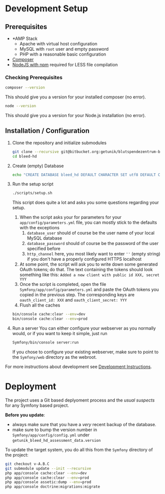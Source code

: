 
# Development Setup

## Prerequisites

* \*AMP Stack
  * Apache with virtual host configuration
  * MySQL with `root` user and empty password
  * PHP with a reasonable basic configuration
* [Composer](https://getcomposer.org/)
* [NodeJS with npm](http://nodejs.org/download/)
  required for LESS file compilation

### Checking Prerequisites

```bash
composer --version
```
This should give you a version for your installed composer (no error).

```bash
node --version
```
This should give you a version for your Node.js installation (no error).

## Installation / Configuration

1. Clone the repository and initialize submodules
   ```bash
   git clone --recursive git@bitbucket.org:getunik/blutspendezentrum-basel-bleed-hd.git bleed-hd
   cd bleed-hd
   ```

2. Create (empty) Database
   ```bash
   echo "CREATE DATABASE bleed_hd DEFAULT CHARACTER SET utf8 DEFAULT COLLATE utf8_general_ci" | mysql -u root -p
   ```

3. Run the setup script
   ```bash
   ./scripts/setup.sh
   ```
   This script does quite a lot and asks you some questions regarding your setup.
   1. When the script asks your for parameters for your `app/config/parameters.yml` file, you can mostly stick to the defaults with the exceptions
      1. `database_user` should of course be the user name of your local MySQL database
      2. `database_password` should of course be the password of the user specified before
      3. `http_channel` here, you most likely want to enter `''` (empty string) if you don't have a properly configured HTTPS localhost
   2. At some point, the script will ask you to write down some generated OAuth tokens; do that. The text containing the tokens should look something like this: `Added a new client with public id XXX, secret YYY`
   3. Once the script is completed, open the file `Symfony/app/config/parameters.yml` and paste the OAuth tokens you copied in the previous step. The corresponding keys are `oauth_client_id: XXX` and `oauth_client_secret: YYY`
   4. Flush all the caches
   ```bash
   bin/console cache:clear --env=dev
   bin/console cache:clear --env=prod
   ```

4. Run a server
   You can either configure your webserver as you normally would, or if you want to keep it simple, just run
   ```bash
   Symfony/bin/console server:run
   ```
   If you chose to configure your existing webserver, make sure to point to the `Symfony/web` directory as the webroot.

For more instructions about development see [Development Instructions](doc/notes/development.md).

# Deployment
The project uses a Git based deplyoment process and the _usual suspects_ for any Symfony based project.

**Before you update**:
* always make sure that you have a _very_ recent backup of the database.
* make sure to bump the version number in `Symfony/app/config/config.yml` under `getunik_bleed_hd_assessment_data.version`

To update the target system, you do all this from the `Symfony` directory of the project:
```bash
git checkout v-A.B.C
git submodule update --init --recursive
php app/console cache:clear --env=dev
php app/console cache:clear --env=prod
php app/console assetic:dump --env=prod
php app/console doctrine:migrations:migrate
```
